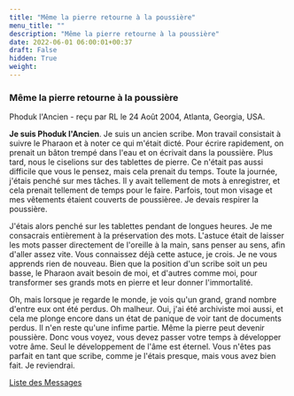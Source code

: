 ```yaml
---
title: "Même la pierre retourne à la poussière"
menu_title: ""
description: "Même la pierre retourne à la poussière"
date: 2022-06-01 06:00:01+00:37
draft: False
hidden: True
weight:
---
```

### Même la pierre retourne à la poussière

Phoduk l'Ancien - reçu par RL le 24 Août 2004, Atlanta, Georgia, USA.

**Je suis Phoduk l'Ancien**. Je suis un ancien scribe. Mon travail consistait à suivre le Pharaon et à noter ce qui m'était dicté. Pour écrire rapidement, on prenait un bâton trempé dans l'eau et on écrivait dans la poussière. Plus tard, nous le ciselions sur des tablettes de pierre. Ce n'était pas aussi difficile que vous le pensez, mais cela prenait du temps. Toute la journée, j'étais penché sur mes tâches. Il y avait tellement de mots à enregistrer, et cela prenait tellement de temps pour le faire. Parfois, tout mon visage et mes vêtements étaient couverts de poussièree. Je devais respirer la poussière.

J'étais alors penché sur les tablettes pendant de longues heures. Je me consacrais entièrement à la préservation des mots. L'astuce était de laisser les mots passer directement de l'oreille à la main, sans penser au sens, afin d'aller assez vite. Vous connaissez déjà cette astuce, je crois. Je ne vous apprends rien de nouveau. Bien que la position d'un scribe soit un peu basse, le Pharaon avait besoin de moi, et d'autres comme moi, pour transformer ses grands mots en pierre et leur donner l'immortalité.

Oh, mais lorsque je regarde le monde, je vois qu'un grand, grand nombre d'entre eux ont été perdus. Oh malheur. Oui, j'ai été archiviste moi aussi, et cela me plonge encore dans un état de panique de voir tant de documents perdus. Il n'en reste qu'une infime partie. Même la pierre peut devenir poussière. Donc vous voyez, vous devez passer votre temps à développer votre âme. Seul le développement de l'âme est éternel. Vous n'êtes pas parfait en tant que scribe, comme je l'étais presque, mais vous avez bien fait. Je reviendrai.

[Liste des Messages](/fr-contemporary-messages/fr-contemporary-messages-by-date-order/fr-contemporary-messages-2004)